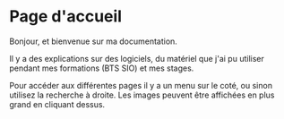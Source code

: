 # Page d'accueil

Bonjour, et bienvenue sur ma documentation.

Il y a des explications sur des logiciels, du matériel que j'ai pu utiliser pendant mes formations (BTS SIO) et mes stages.

Pour accéder aux différentes pages il y a un menu sur le coté, ou sinon utilisez la recherche à droite.
Les images peuvent être affichées en plus grand en cliquant dessus.